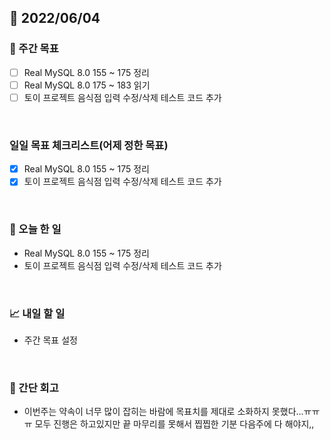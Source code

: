 ## 📅 2022/06/04


### 👏 주간 목표

- [ ] Real MySQL 8.0 155 ~ 175 정리
- [ ] Real MySQL 8.0 175 ~ 183 읽기
- [ ] 토이 프로젝트 음식점 입력 수정/삭제 테스트 코드 추가

<br/>

### 일일 목표 체크리스트(어제 정한 목표)

- [x] Real MySQL 8.0 155 ~ 175 정리
- [x] 토이 프로젝트 음식점 입력 수정/삭제 테스트 코드 추가

<br/>

### 💯 오늘 한 일

- Real MySQL 8.0 155 ~ 175 정리
- 토이 프로젝트 음식점 입력 수정/삭제 테스트 코드 추가

<br/>

### 📈 내일 할 일

- 주간 목표 설정

<br/>

### 🤔 간단 회고

- 이번주는 약속이 너무 많이 잡히는 바람에 목표치를 제대로 소화하지 못했다...ㅠㅠㅠ 모두 진행은 하고있지만 끝 마무리를 못해서 찝찝한 기분
다음주에 다 해야지,,




 




 








